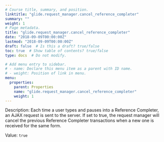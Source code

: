 ```yaml
---
# Course title, summary, and position.
linktitle: "glide.request_manager.cancel_reference_completer"
summary: ""
weight: 1
# Page metadata.
title: "glide.request_manager.cancel_reference_completer"
date: "2018-09-09T00:00:00Z"
lastmod: "2018-09-09T00:00:00Z"
draft: false  # Is this a draft? true/false
toc: true  # Show table of contents? true/false
type: docs  # Do not modify.

# Add menu entry to sidebar.
# - name: Declare this menu item as a parent with ID name.
# - weight: Position of link in menu.
menu:
  properties:
    parent: Properties
    name: "glide.request_manager.cancel_reference_completer"
    weight: 1
---
```


Description: Each time a user types and pauses into a Reference Completer, an AJAX request is sent to the server. If set to true, the request manager will cancel the previous Reference Completer transactions when a new one is received for the same form.


Value: `true`